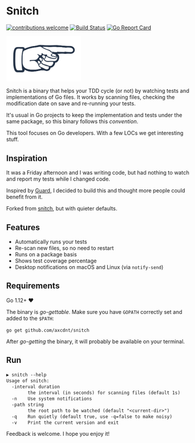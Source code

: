# Snitch

[![contributions welcome](https://img.shields.io/badge/contributions-welcome-brightgreen.svg?style=flat)](https://github.com/axcdnt/snitch/issues)
[![Build Status](https://travis-ci.org/axcdnt/snitch.svg?branch=master)](https://travis-ci.org/axcdnt/snitch)
[![Go Report Card](https://goreportcard.com/badge/github.com/axcdnt/snitch)](https://goreportcard.com/report/github.com/axcdnt/snitch)

<img src="https://github.com/axcdnt/snitch/blob/master/logo.png" width="200">

Snitch is a binary that helps your TDD cycle (or not) by watching tests and implementations of Go files.
It works by scanning files, checking the modification date on save and re-running your tests.

It's usual in Go projects to keep the implementation and tests under the same package, so this binary follows this _convention_.

This tool focuses on Go developers. With a few LOCs we get interesting stuff.

## Inspiration

It was a Friday afternoon and I was writing code, but had nothing to watch and report my tests while I changed code.

Inspired by [Guard](https://github.com/guard/guard), I decided to build this and thought more people could benefit from it.

Forked from [snitch](https://github.com/axcdnt/snitch), but with quieter defaults.

## Features

- Automatically runs your tests
- Re-scan new files, so no need to restart
- Runs on a package basis
- Shows test coverage percentage
- Desktop notifications on macOS and Linux (via `notify-send`)

## Requirements

Go 1.12+ :heart:

The binary is _go-gettable_. Make sure you have `GOPATH` correctly set and added to the `$PATH`:

`go get github.com/axcdnt/snitch`

After _go-getting_ the binary, it will probably be available on your terminal.

## Run

```
▶ snitch --help
Usage of snitch:
  -interval duration
    	the interval (in seconds) for scanning files (default 1s)
  -n    Use system notifications
  -path string
    	the root path to be watched (default "<current-dir>")
  -q    Run quietly (default true, use -q=false to make noisy)
  -v    Print the current version and exit
```

Feedback is welcome. I hope you enjoy it!
